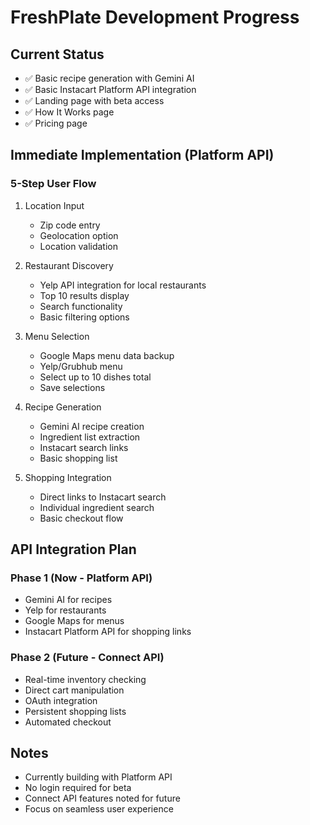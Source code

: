 # FreshPlate Development Progress

## Current Status
- ✅ Basic recipe generation with Gemini AI
- ✅ Basic Instacart Platform API integration
- ✅ Landing page with beta access
- ✅ How It Works page
- ✅ Pricing page

## Immediate Implementation (Platform API)
### 5-Step User Flow
1. Location Input
   - Zip code entry
   - Geolocation option
   - Location validation

2. Restaurant Discovery
   - Yelp API integration for local restaurants
   - Top 10 results display
   - Search functionality
   - Basic filtering options

3. Menu Selection
   - Google Maps menu data backup
   - Yelp/Grubhub menu
   - Select up to 10 dishes total
   - Save selections

4. Recipe Generation
   - Gemini AI recipe creation
   - Ingredient list extraction
   - Instacart search links
   - Basic shopping list

5. Shopping Integration
   - Direct links to Instacart search
   - Individual ingredient search
   - Basic checkout flow

## API Integration Plan
### Phase 1 (Now - Platform API)
- Gemini AI for recipes
- Yelp for restaurants
- Google Maps for menus
- Instacart Platform API for shopping links

### Phase 2 (Future - Connect API)
- Real-time inventory checking
- Direct cart manipulation
- OAuth integration
- Persistent shopping lists
- Automated checkout

## Notes
- Currently building with Platform API
- No login required for beta
- Connect API features noted for future
- Focus on seamless user experience